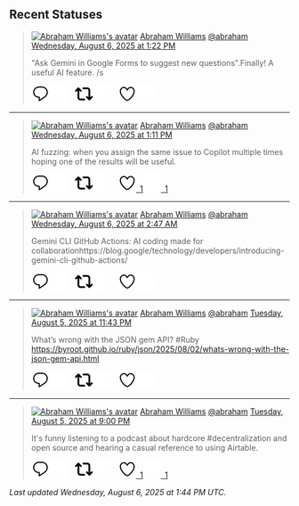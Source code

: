 ## Recent Statuses

> <a href="https://indieweb.social/@abraham"><img alt="Abraham Williams's avatar" src="https://cdn.masto.host/indiewebsocial/accounts/avatars/109/292/540/382/343/163/original/d00f2e03ce9c85b1.jpg" height="24" width="24" ></a> [Abraham Williams](https://indieweb.social/@abraham) [@abraham](https://indieweb.social/@abraham) [Wednesday, August 6, 2025 at 1:22 PM](https://indieweb.social/@abraham/114982031408070965)
>
> &quot;Ask Gemini in Google Forms to suggest new questions&quot;.Finally! A useful AI feature. /s
>
> [![Reply](./images/reply_light.svg#gh-light-mode-only "Reply")](https://indieweb.social/@abraham/114982031408070965#gh-light-mode-only)[![Reply](./images/reply.svg#gh-dark-mode-only "Reply")](https://indieweb.social/@abraham/114982031408070965#gh-dark-mode-only)&emsp;[![Boost](./images/retweet_light.svg#gh-light-mode-only "Boost")](https://indieweb.social/@abraham/114982031408070965#gh-light-mode-only)[![Boost](./images/retweet.svg#gh-dark-mode-only "Boost")](https://indieweb.social/@abraham/114982031408070965#gh-dark-mode-only)&emsp;[![Favorite](./images/like_light.svg#gh-light-mode-only "Favorite")](https://indieweb.social/@abraham/114982031408070965#gh-light-mode-only)[![Favorite](./images/like.svg#gh-dark-mode-only "Favorite")](https://indieweb.social/@abraham/114982031408070965#gh-dark-mode-only)


---

> <a href="https://indieweb.social/@abraham"><img alt="Abraham Williams's avatar" src="https://cdn.masto.host/indiewebsocial/accounts/avatars/109/292/540/382/343/163/original/d00f2e03ce9c85b1.jpg" height="24" width="24" ></a> [Abraham Williams](https://indieweb.social/@abraham) [@abraham](https://indieweb.social/@abraham) [Wednesday, August 6, 2025 at 1:11 PM](https://indieweb.social/@abraham/114981986124723167)
>
> AI fuzzing: when you assign the same issue to Copilot multiple times hoping one of the results will be useful.
>
> [![Reply](./images/reply_light.svg#gh-light-mode-only "Reply")](https://indieweb.social/@abraham/114981986124723167#gh-light-mode-only)[![Reply](./images/reply.svg#gh-dark-mode-only "Reply")](https://indieweb.social/@abraham/114981986124723167#gh-dark-mode-only)&emsp;[![Boost](./images/retweet_light.svg#gh-light-mode-only "Boost")](https://indieweb.social/@abraham/114981986124723167#gh-light-mode-only)[![Boost](./images/retweet.svg#gh-dark-mode-only "Boost")](https://indieweb.social/@abraham/114981986124723167#gh-dark-mode-only)&emsp;[![Favorite](./images/like_light.svg#gh-light-mode-only "Favorite")&ensp;1](https://indieweb.social/@abraham/114981986124723167#gh-light-mode-only)[![Favorite](./images/like.svg#gh-dark-mode-only "Favorite")&ensp;1](https://indieweb.social/@abraham/114981986124723167#gh-dark-mode-only)


---

> <a href="https://indieweb.social/@abraham"><img alt="Abraham Williams's avatar" src="https://cdn.masto.host/indiewebsocial/accounts/avatars/109/292/540/382/343/163/original/d00f2e03ce9c85b1.jpg" height="24" width="24" ></a> [Abraham Williams](https://indieweb.social/@abraham) [@abraham](https://indieweb.social/@abraham) [Wednesday, August 6, 2025 at 2:47 AM](https://indieweb.social/@abraham/114979535031272394)
>
> Gemini CLI GitHub Actions: AI coding made for collaborationhttps://blog.google/technology/developers/introducing-gemini-cli-github-actions/
>
> [![Reply](./images/reply_light.svg#gh-light-mode-only "Reply")](https://indieweb.social/@abraham/114979535031272394#gh-light-mode-only)[![Reply](./images/reply.svg#gh-dark-mode-only "Reply")](https://indieweb.social/@abraham/114979535031272394#gh-dark-mode-only)&emsp;[![Boost](./images/retweet_light.svg#gh-light-mode-only "Boost")](https://indieweb.social/@abraham/114979535031272394#gh-light-mode-only)[![Boost](./images/retweet.svg#gh-dark-mode-only "Boost")](https://indieweb.social/@abraham/114979535031272394#gh-dark-mode-only)&emsp;[![Favorite](./images/like_light.svg#gh-light-mode-only "Favorite")](https://indieweb.social/@abraham/114979535031272394#gh-light-mode-only)[![Favorite](./images/like.svg#gh-dark-mode-only "Favorite")](https://indieweb.social/@abraham/114979535031272394#gh-dark-mode-only)


---

> <a href="https://indieweb.social/@abraham"><img alt="Abraham Williams's avatar" src="https://cdn.masto.host/indiewebsocial/accounts/avatars/109/292/540/382/343/163/original/d00f2e03ce9c85b1.jpg" height="24" width="24" ></a> [Abraham Williams](https://indieweb.social/@abraham) [@abraham](https://indieweb.social/@abraham) [Tuesday, August 5, 2025 at 11:43 PM](https://indieweb.social/@abraham/114978809310134184)
>
> What’s wrong with the JSON gem API? #Ruby https://byroot.github.io/ruby/json/2025/08/02/whats-wrong-with-the-json-gem-api.html
>
> [![Reply](./images/reply_light.svg#gh-light-mode-only "Reply")](https://indieweb.social/@abraham/114978809310134184#gh-light-mode-only)[![Reply](./images/reply.svg#gh-dark-mode-only "Reply")](https://indieweb.social/@abraham/114978809310134184#gh-dark-mode-only)&emsp;[![Boost](./images/retweet_light.svg#gh-light-mode-only "Boost")](https://indieweb.social/@abraham/114978809310134184#gh-light-mode-only)[![Boost](./images/retweet.svg#gh-dark-mode-only "Boost")](https://indieweb.social/@abraham/114978809310134184#gh-dark-mode-only)&emsp;[![Favorite](./images/like_light.svg#gh-light-mode-only "Favorite")](https://indieweb.social/@abraham/114978809310134184#gh-light-mode-only)[![Favorite](./images/like.svg#gh-dark-mode-only "Favorite")](https://indieweb.social/@abraham/114978809310134184#gh-dark-mode-only)


---

> <a href="https://indieweb.social/@abraham"><img alt="Abraham Williams's avatar" src="https://cdn.masto.host/indiewebsocial/accounts/avatars/109/292/540/382/343/163/original/d00f2e03ce9c85b1.jpg" height="24" width="24" ></a> [Abraham Williams](https://indieweb.social/@abraham) [@abraham](https://indieweb.social/@abraham) [Tuesday, August 5, 2025 at 9:00 PM](https://indieweb.social/@abraham/114978168066277144)
>
> It&#39;s funny listening to a podcast about hardcore #decentralization and open source and hearing a casual reference to using Airtable.
>
> [![Reply](./images/reply_light.svg#gh-light-mode-only "Reply")](https://indieweb.social/@abraham/114978168066277144#gh-light-mode-only)[![Reply](./images/reply.svg#gh-dark-mode-only "Reply")](https://indieweb.social/@abraham/114978168066277144#gh-dark-mode-only)&emsp;[![Boost](./images/retweet_light.svg#gh-light-mode-only "Boost")](https://indieweb.social/@abraham/114978168066277144#gh-light-mode-only)[![Boost](./images/retweet.svg#gh-dark-mode-only "Boost")](https://indieweb.social/@abraham/114978168066277144#gh-dark-mode-only)&emsp;[![Favorite](./images/like_light.svg#gh-light-mode-only "Favorite")&ensp;1](https://indieweb.social/@abraham/114978168066277144#gh-light-mode-only)[![Favorite](./images/like.svg#gh-dark-mode-only "Favorite")&ensp;1](https://indieweb.social/@abraham/114978168066277144#gh-dark-mode-only)


_Last updated Wednesday, August 6, 2025 at 1:44 PM UTC._

